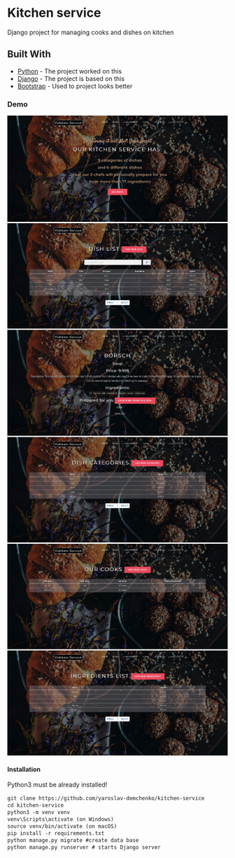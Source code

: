 # Kitchen service
Django project for managing cooks and dishes on kitchen
## Built With
* [Python](https://www.python.org/) - The project worked on this
* [Django](https://www.djangoproject.com/) - The project is based on this
* [Bootstrap](https://getbootstrap.com/) - Used to project looks better
### Demo
![Website Interface](demo_img/demo_1.jpg)
![Menu Interface](demo_img/demo_2.jpg)
![Dish detail Interface](demo_img/demo_3.jpg)
![Categories Interface](demo_img/demo_4.jpg)
![User list Interface](demo_img/demo_5.jpg)
![Ingredients Interface](demo_img/demo_6.jpg)
#### Installation
Python3 must be already installed!
```shell
git clone https://github.com/yaroslav-demchenko/kitchen-service
cd kitchen-service
python3 -m venv venv
venv\Scripts\activate (on Windows)
source venv/bin/activate (on macOS)
pip install -r requirements.txt
python manage.py migrate #create data base
python manage.py runserver # starts Django server
```
